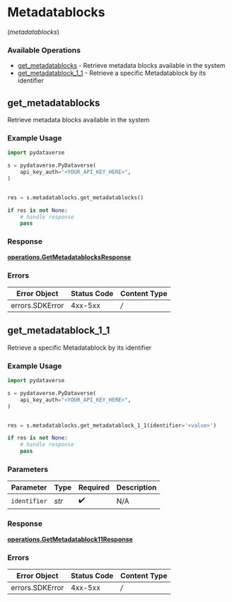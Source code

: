 # Metadatablocks
(*metadatablocks*)

### Available Operations

* [get_metadatablocks](#get_metadatablocks) - Retrieve metadata blocks available in the system
* [get_metadatablock_1_1](#get_metadatablock_1_1) - Retrieve a specific Metadatablock by its identifier

## get_metadatablocks

Retrieve metadata blocks available in the system

### Example Usage

```python
import pydataverse

s = pydataverse.PyDataverse(
    api_key_auth="<YOUR_API_KEY_HERE>",
)


res = s.metadatablocks.get_metadatablocks()

if res is not None:
    # handle response
    pass

```


### Response

**[operations.GetMetadatablocksResponse](../../models/operations/getmetadatablocksresponse.md)**
### Errors

| Error Object    | Status Code     | Content Type    |
| --------------- | --------------- | --------------- |
| errors.SDKError | 4xx-5xx         | */*             |

## get_metadatablock_1_1

Retrieve a specific Metadatablock by its identifier

### Example Usage

```python
import pydataverse

s = pydataverse.PyDataverse(
    api_key_auth="<YOUR_API_KEY_HERE>",
)


res = s.metadatablocks.get_metadatablock_1_1(identifier='<value>')

if res is not None:
    # handle response
    pass

```

### Parameters

| Parameter          | Type               | Required           | Description        |
| ------------------ | ------------------ | ------------------ | ------------------ |
| `identifier`       | *str*              | :heavy_check_mark: | N/A                |


### Response

**[operations.GetMetadatablock11Response](../../models/operations/getmetadatablock11response.md)**
### Errors

| Error Object    | Status Code     | Content Type    |
| --------------- | --------------- | --------------- |
| errors.SDKError | 4xx-5xx         | */*             |
